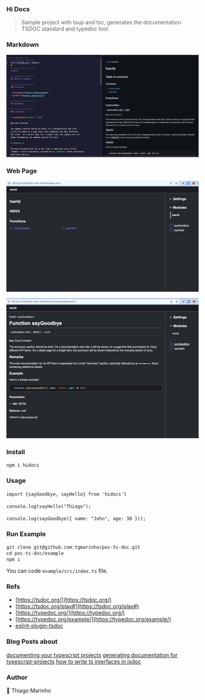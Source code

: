 ### Hi Docs

> Sample project with tsup and tsc, generates the documentation TSDOC standard and typedoc tool

### Markdown
![](./screenshots/1.png)

### Web Page
![](./screenshots/3.png)

![](./screenshots/2.png)


### Install

```
npm i hidocs
```

### Usage

```
import {sayGoodbye, sayHello} from 'hidocs'l

console.log(sayHello("Thiago");

console.log(sayGoodbye({ name: "John", age: 30 }));

```

### Run Example

```
git clone git@github.com:tgmarinho/poc-ts-doc.git
cd poc-ts-doc/example
npm i
```

You can code `example/src/index.ts` file.

### Refs

* [https://tsdoc.org/](https://tsdoc.org/)
* [https://tsdoc.org/play#](https://tsdoc.org/play#)
* [https://typedoc.org/](https://typedoc.org/)
* [https://typedoc.org/example/](https://typedoc.org/example/)
* [eslint-plugin-tsdoc](https://www.npmjs.com/package/eslint-plugin-tsdoc)

### Blog Posts about
[documenting your typescript projects](https://blog.bitsrc.io/documenting-your-typescript-projects-there-are-options-da7c8c4ec554)
[generating documentation for typescript-projects](https://blog.cloudflare.com/generating-documentation-for-typescript-projects)
[how to write ts interfaces in jsdoc](https://goulet.dev/posts/how-to-write-ts-interfaces-in-jsdoc/)
### Author
🧢 Thiago Marinho